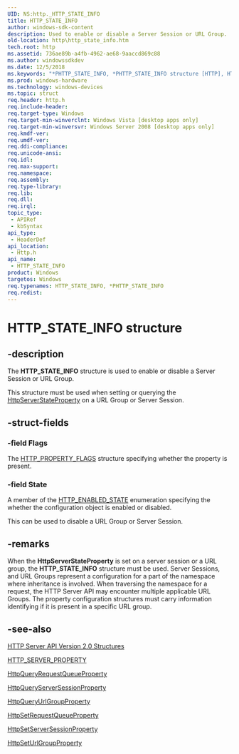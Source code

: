 ```yaml
---
UID: NS:http._HTTP_STATE_INFO
title: HTTP_STATE_INFO
author: windows-sdk-content
description: Used to enable or disable a Server Session or URL Group.
old-location: http\http_state_info.htm
tech.root: http
ms.assetid: 736ae89b-a4fb-4962-ae68-9aaccd869c88
ms.author: windowssdkdev
ms.date: 12/5/2018
ms.keywords: "*PHTTP_STATE_INFO, *PHTTP_STATE_INFO structure [HTTP], HTTP_STATE_INFO, HTTP_STATE_INFO structure [HTTP], http.http_state_info, http/*PHTTP_STATE_INFO, http/HTTP_STATE_INFO"
ms.prod: windows-hardware
ms.technology: windows-devices
ms.topic: struct
req.header: http.h
req.include-header: 
req.target-type: Windows
req.target-min-winverclnt: Windows Vista [desktop apps only]
req.target-min-winversvr: Windows Server 2008 [desktop apps only]
req.kmdf-ver: 
req.umdf-ver: 
req.ddi-compliance: 
req.unicode-ansi: 
req.idl: 
req.max-support: 
req.namespace: 
req.assembly: 
req.type-library: 
req.lib: 
req.dll: 
req.irql: 
topic_type:
 - APIRef
 - kbSyntax
api_type:
 - HeaderDef
api_location:
 - Http.h
api_name:
 - HTTP_STATE_INFO
product: Windows
targetos: Windows
req.typenames: HTTP_STATE_INFO, *PHTTP_STATE_INFO
req.redist: 
---
```


# HTTP_STATE_INFO structure


## -description


The <b>HTTP_STATE_INFO</b> structure is used to enable or disable a Server Session or URL Group.

This structure must be used when setting or querying the <a href="https://msdn.microsoft.com/14865796-135c-43c2-955a-fdeae05a8278">HttpServerStateProperty</a> on a URL Group or Server Session.


## -struct-fields




### -field Flags

The <a href="https://msdn.microsoft.com/cafa3b04-ac8b-4269-bfa9-fe8e9ab65936">HTTP_PROPERTY_FLAGS</a> structure specifying whether the property is present.


### -field State

A member of the <a href="https://msdn.microsoft.com/15e27788-2d1a-4818-b31f-2faf649e15b2">HTTP_ENABLED_STATE</a> enumeration specifying the whether the configuration object is enabled or disabled.

This can be used to disable a URL Group or Server Session.


## -remarks



When the <b>HttpServerStateProperty</b> is set on a server session or a URL group, the <b>HTTP_STATE_INFO</b> structure must be used. Server Sessions, and URL Groups represent a configuration for a part of the namespace where inheritance is involved.  When traversing the namespace for a request, the HTTP Server API may encounter multiple applicable URL Groups. The property configuration structures must carry information identifying if it is present in a specific URL group.




## -see-also




<a href="https://msdn.microsoft.com/5a8e28e9-f85b-4550-929e-53f38eca6a8c">HTTP Server API Version 2.0 Structures</a>



<a href="https://msdn.microsoft.com/14865796-135c-43c2-955a-fdeae05a8278">HTTP_SERVER_PROPERTY</a>



<a href="https://msdn.microsoft.com/a3b1e85e-f152-4038-a56a-3d5985757c45">HttpQueryRequestQueueProperty</a>



<a href="https://msdn.microsoft.com/653b286b-dc86-4896-8f03-1628b7178680">HttpQueryServerSessionProperty</a>



<a href="https://msdn.microsoft.com/f3e8fde0-5a78-46aa-8c6c-cea957d12356">HttpQueryUrlGroupProperty</a>



<a href="https://msdn.microsoft.com/56111cc0-94c8-47dc-a3bb-ffc5dae772fe">HttpSetRequestQueueProperty</a>



<a href="https://msdn.microsoft.com/d655832c-68a1-42d1-ac91-964884bf2dac">HttpSetServerSessionProperty</a>



<a href="https://msdn.microsoft.com/e0826a25-1c50-4757-9355-69eb4946e8dd">HttpSetUrlGroupProperty</a>
 

 

